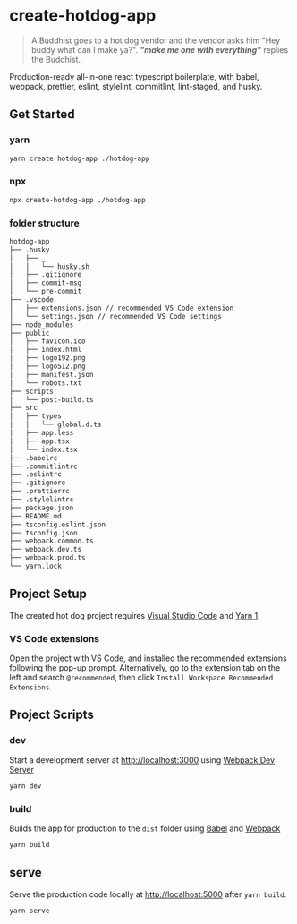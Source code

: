 # create-hotdog-app

> A Buddhist goes to a hot dog vendor and the vendor asks him "Hey buddy what can I make ya?".
> ***"make me one with everything"*** replies the Buddhist.

Production-ready all-in-one react typescript boilerplate, with babel, webpack, prettier, eslint, stylelint, commitlint, lint-staged, and husky.

## Get Started

### yarn

```bash
yarn create hotdog-app ./hotdog-app
```

### npx

```bash
npx create-hotdog-app ./hotdog-app
```

### folder structure

```bash
hotdog-app
├── .husky
│   ├── _
│   │   └── husky.sh
│   ├── .gitignore
│   ├── commit-msg
│   └── pre-commit
├── .vscode
│   ├── extensions.json // recommended VS Code extension
│   └── settings.json // recommended VS Code settings
├── node_modules
├── public
│   ├── favicon.ico
│   ├── index.html
│   ├── logo192.png
│   ├── logo512.png
│   ├── manifest.json
│   └── robots.txt
├── scripts
│   └── post-build.ts
├── src
│   ├── types
│   │   └── global.d.ts
│   ├── app.less
│   ├── app.tsx
│   └── index.tsx
├── .babelrc
├── .commitlintrc
├── .eslintrc
├── .gitignore
├── .prettierrc
├── .stylelintrc
├── package.json
├── README.md
├── tsconfig.eslint.json
├── tsconfig.json
├── webpack.common.ts
├── webpack.dev.ts
├── webpack.prod.ts
└── yarn.lock
```

## Project Setup

The created hot dog project requires [Visual Studio Code](https://code.visualstudio.com/) and [Yarn 1](https://classic.yarnpkg.com/en/docs/install).

### VS Code extensions

Open the project with VS Code, and installed the recommended extensions following the pop-up prompt. Alternatively, go to the extension tab on the left and search `@recommended`, then click `Install Workspace Recommended Extensions`.

## Project Scripts

### dev

Start a development server at <http://localhost:3000> using [Webpack Dev Server](https://webpack.js.org/configuration/dev-server/)

```bash
yarn dev
```

### build

Builds the app for production to the `dist` folder using [Babel](https://babeljs.io/) and [Webpack](https://webpack.js.org/)

```bash
yarn build
```

## serve

Serve the production code locally at <http://localhost:5000> after `yarn build`.

```bash
yarn serve 
```
